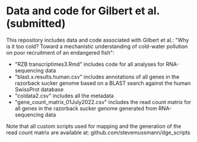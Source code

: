 # Data and code for Gilbert et al. (submitted)

This repository includes data and code associated with Gilbert et al.: "Why is it too cold? Toward a mechanistic understanding of cold-water pollution on poor recruitment of an endangered fish":

- "RZB transcriptimes3.Rmd" includes code for all analyses for RNA-sequencing data
- "blast.x.results.human.csv" includes annotations of all genes in the razorback sucker genome based on a BLAST search against the human SwissProt database
- "coldata2.csv" includes all the metadata
- "gene_count_matrix_01July2022.csv" includes the read count matrix for all genes in the razorback sucker genome generated from RNA-sequencing data

Note that all custom scripts used for mapping and the generation of the read count matrix are available at: github.com/stevemussmann/dge_scripts
